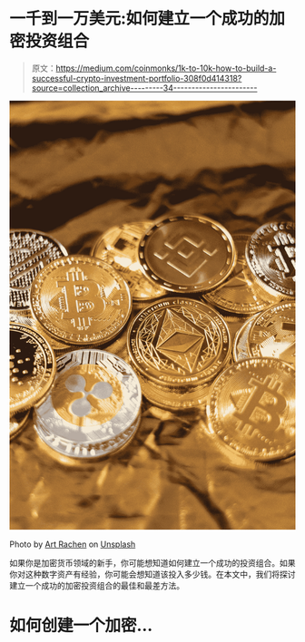 # 一千到一万美元:如何建立一个成功的加密投资组合

> 原文：<https://medium.com/coinmonks/1k-to-10k-how-to-build-a-successful-crypto-investment-portfolio-308f0d414318?source=collection_archive---------34----------------------->

![](img/2882ca0219aa27b9e072900408ee7baf.png)

Photo by [Art Rachen](https://unsplash.com/@artrachen?utm_source=medium&utm_medium=referral) on [Unsplash](https://unsplash.com?utm_source=medium&utm_medium=referral)

如果你是加密货币领域的新手，你可能想知道如何建立一个成功的投资组合。如果你对这种数字资产有经验，你可能会想知道该投入多少钱。在本文中，我们将探讨建立一个成功的加密投资组合的最佳和最差方法。

# 如何创建一个加密…